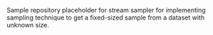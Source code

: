 Sample repository placeholder for stream sampler for implementing sampling technique to get a fixed-sized sample from a dataset with unknown size.

